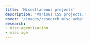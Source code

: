 ```yaml
---
title: 'Miscellaneous projects'
description: 'Various CSS projects.'
cover: '/images/research_misc.webp'
research:
- misc-agentization
- misc-age
---
```


